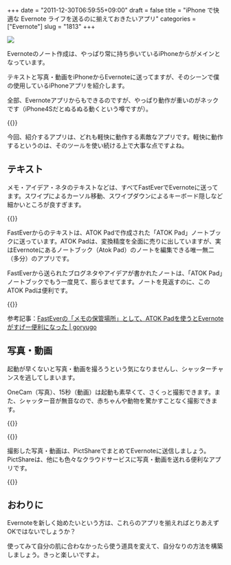 +++
date = "2011-12-30T06:59:55+09:00"
draft = false
title = "iPhone で快適な Evernote ライフを送るのに揃えておきたいアプリ"
categories = ["Evernote"]
slug = "1813"
+++

![](/images/2011/12/1813_1.png)

Evernoteのノート作成は、やっぱり常に持ち歩いているiPhoneからがメインとなっています。

テキストと写真・動画をiPhoneからEvernoteに送ってますが、そのシーンで僕の使用しているiPhoneアプリを紹介します。

全部、Evernoteアプリからもできるのですが、やっぱり動作が重いのがネックです（iPhone4Sだとぬるぬる動くという噂ですが）。

{{<app id="281796108" title="Evernote 4.1.7（無料）" src="http://a4.mzstatic.com/us/r1000/063/Purple/6c/01/60/mzl.vhgnkgke.100x100-75.jpg">}}


今回、紹介するアプリは、どれも軽快に動作する素敵なアプリです。軽快に動作するというのは、そのツールを使い続ける上で大事な点ですよね。

## テキスト

メモ・アイデア・ネタのテキストなどは、すべてFastEverでEvernoteに送ってます。スワイプによるカーソル移動、スワイプダウンによるキーボード隠しなど細かいところが良すぎます。

{{<app id="364580273" title="FastEver 1.9.3（￥170）" src="http://a1.mzstatic.com/us/r1000/093/Purple/d5/30/30/mzl.talqanak.100x100-75.png">}}

FastEverからのテキストは、ATOK Padで作成された「ATOK Pad」ノートブックに送っています。ATOK Padは、変換精度を全面に売りに出していますが、実はEvernoteにあるノートブック（Atok Pad）のノートを編集できる唯一無二（多分）のアプリです。

FastEverから送られたブログネタやアイデアが書かれたノートは、「ATOK Pad」ノートブックでもう一度見て、膨らませてます。ノートを見返すのに、このATOK Padは便利です。

{{<app id="390360999" title="ATOK Pad 3.2.0（￥1,200）" src="http://a1.mzstatic.com/us/r1000/111/Purple/cb/6b/92/mzl.mxfjpzat.100x100-75.jpg">}}

参考記事：[FastEverの「メモの保管場所」として、ATOK Padを使うとEvernoteがすげー便利になった | goryugo](http://goryugo.com/20110525/atokpadinbox/)

## 写真・動画

起動が早くないと写真・動画を撮ろうという気になりませんし、シャッターチャンスを逃してしまいます。

OneCam（写真）、15秒（動画）は起動も素早くて、さくっと撮影できます。また、シャッター音が無音なので、赤ちゃんや動物を驚かすことなく撮影できます。

{{<app id="422845617" title="OneCam 2.6.0（￥170）" src="http://a2.mzstatic.com/us/r1000/078/Purple/f2/41/ed/mzl.bysdzcfb.100x100-75.png">}}

{{<app id="442119269" title="15秒 - 動画カメラ 1.3.3（￥85）" src="http://a5.mzstatic.com/us/r1000/120/Purple/d4/72/20/mzl.dkjhionm.100x100-75.png">}}

撮影した写真・動画は、PictShareでまとめてEvernoteに送信しましょう。PictShareは、他にも色々なクラウドサービスに写真・動画を送れる便利なアプリです。

{{<app id="390945637" title="PictShare 2.6.2（￥250）" src="http://a1.mzstatic.com/us/r1000/088/Purple/c9/71/8d/mzl.mbjjlpfj.100x100-75.jpg">}}

## おわりに

Evernoteを新しく始めたいという方は、これらのアプリを揃えればとりあえずOKではないでしょうか？

使ってみて自分の肌に合わなかったら使う道具を変えて、自分なりの方法を構築しましょう。きっと楽しいですよ。
